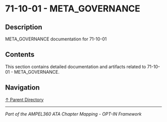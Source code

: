 # 71-10-01 - META_GOVERNANCE

## Description

META_GOVERNANCE documentation for 71-10-01

## Contents

This section contains detailed documentation and artifacts related to 71-10-01 - META_GOVERNANCE.

## Navigation

[↑ Parent Directory](../README.md)

---

*Part of the AMPEL360 ATA Chapter Mapping - OPT-IN Framework*
